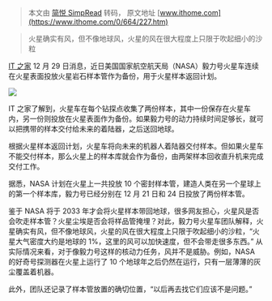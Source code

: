 > 本文由 [简悦 SimpRead](http://ksria.com/simpread/) 转码， 原文地址 [www.ithome.com](https://www.ithome.com/0/664/227.htm)

> 火星确实有风，但不像地球风，火星的风在很大程度上只限于吹起细小的沙粒

[IT 之家](https://www.ithome.com/) 12 月 29 日消息，近日美国国家航空航天局（NASA）毅力号火星车连续在火星表面投放火星岩石样本管作为备份，用于火星样本返回计划。

![](https://img.ithome.com/newsuploadfiles/2022/12/5fd09604-99da-4c29-9c38-f28b9bb786d2.jpg?x-bce-process=image/format,f_auto)

IT 之家了解到，火星车在每个钻探点收集了两份样本，其中一份保存在火星车内，另一份则投放在火星表面作为备份。如果毅力号的动力持续时间足够长，就可以把携带的样本交付给未来的着陆器，之后送回地球。

根据火星样本返回计划，火星车将向未来的机器人着陆器交付样本。但如果火星车不能交付样本，那么火星上的样本库就会作为备份，由两架样本回收直升机来完成交付工作。

据悉，NASA 计划在火星上一共投放 10 个密封样本管，建造人类在另一个星球上的第一个样本库，毅力号已经分别在 12 月 21 日和 24 日投放了两份样本管。

鉴于 NASA 将于 2033 年才会将火星样本带回地球，很多网友担心，火星风是否会吹走样本管？火星尘埃是否会将样品管掩埋？对此，毅力号火星车团队解释，火星确实有风，但不像地球风，火星的风在很大程度上只限于吹起细小的沙粒，“火星大气密度大约是地球的 1%，这里的风可以加快速度，但不会带走很多东西。” 从实际情况来看，对于像毅力号这样的核动力任务，风并不是威胁。例如，NASA 的好奇号探测器在火星上运行了 10 个地球年之后仍然在运行，只有一层薄薄的灰尘覆盖着机器。

此外，团队还记录了样本管放置的确切位置，“以后再去找它们应该不是问题。”